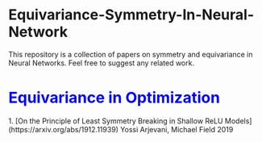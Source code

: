 # Equivariance-Symmetry-In-Neural-Network
This repository is a collection of papers on symmetry and equivariance in Neural Networks. Feel free to suggest any related work.

<h1 style="color:blue; font-size:30px;">Equivariance in Optimization</h1>
1. [On the Principle of Least Symmetry Breaking in Shallow ReLU Models](https://arxiv.org/abs/1912.11939)
    Yossi Arjevani, Michael Field 2019 
